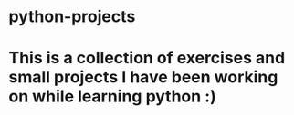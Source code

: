 # python-projects
# This is a collection of exercises and small projects I have been working on while learning python :)
